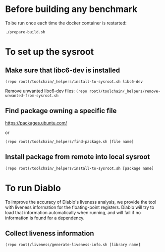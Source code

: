# Before building any benchmark
To be run once each time the docker container is restarted:

`./prepare-build.sh`

# To set up the sysroot
## Make sure that libc6-dev is installed
`(repo root)/toolchain/_helpers/install-to-sysroot.sh libc6-dev`

Remove unwanted libc6-dev files: `(repo root)/toolchain/_helpers/remove-unwanted-from-sysroot.sh`

## Find package owning a specific file
https://packages.ubuntu.com/

or

`(repo root)/toolchain/_helpers/find-package.sh [file name]`

## Install package from remote into local sysroot
`(repo root)/toolchain/_helpers/install-to-sysroot.sh [package name]`


# To run Diablo
To improve the accuracy of Diablo's liveness analysis, we provide the tool with liveness information for the floating-point registers.
Diablo will try to load that information automatically when running, and will fail if no information is found for a dependency.

## Collect liveness information
`(repo root)/liveness/generate-liveness-info.sh [library name]`
